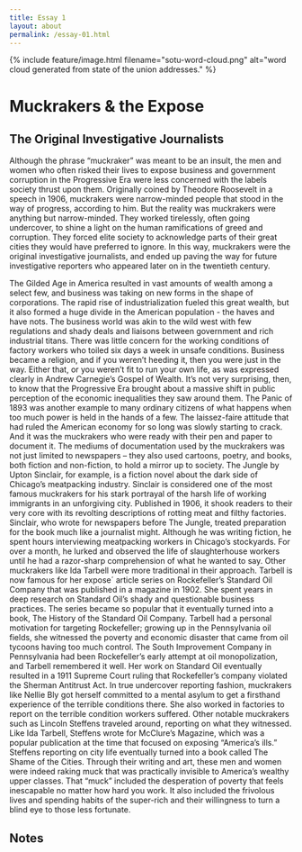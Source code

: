 ```yaml
---
title: Essay 1
layout: about
permalink: /essay-01.html
---
```

{% include feature/image.html filename="sotu-word-cloud.png" alt="word cloud generated from state of the union addresses." %}    

# Muckrakers & the Expose

## The Original Investigative Journalists
Although the phrase “muckraker” was meant to be an insult, the men and women who often risked their lives to expose business and government corruption in the Progressive Era were less concerned with the labels society thrust upon them. Originally coined by Theodore Roosevelt in a speech in 1906, muckrakers were narrow-minded people that stood in the way of progress, according to him. But the reality was muckrakers were anything but narrow-minded. They worked tirelessly, often going undercover, to shine a light on the human ramifications of greed and corruption. They forced elite society to acknowledge parts of their great cities they would have preferred to ignore. In this way, muckrakers were the original investigative journalists, and ended up paving the way for future investigative reporters who appeared later on in the twentieth century.

The Gilded Age in America resulted in vast amounts of wealth among a select few, and business was taking on new forms in the shape of corporations. The rapid rise of industrialization fueled this great wealth, but it also formed a huge divide in the American population - the haves and have nots. The business world was akin to the wild west with few regulations and shady deals and liaisons between government and rich industrial titans. There was little concern for the working conditions of factory workers who toiled six days a week in unsafe conditions. Business became a religion, and if you weren’t heeding it, then you were just in the way. Either that, or you weren’t fit to run your own life, as was expressed clearly in Andrew Carnegie’s Gospel of Wealth. 
It’s not very surprising, then, to know that the Progressive Era brought about a massive shift in public perception of the economic inequalities they saw around them. The Panic of 1893 was another example to many ordinary citizens of what happens when too much power is held in the hands of a few. The laissez-faire attitude that had ruled the American economy for so long was slowly starting to crack. And it was the muckrakers who were ready with their pen and paper to document it. 
The mediums of documentation used by the muckrakers was not just limited to newspapers – they also used cartoons, poetry, and books, both fiction and non-fiction, to hold a mirror up to society. The Jungle by Upton Sinclair, for example, is a fiction novel about the dark side of Chicago’s meatpacking industry. Sinclair is considered one of the most famous muckrakers for his stark portrayal of the harsh life of working immigrants in an unforgiving city. Published in 1906, it shook readers to their very core with its revolting descriptions of rotting meat and filthy factories. Sinclair, who wrote for newspapers before The Jungle, treated preparation for the book much like a journalist might. Although he was writing fiction, he spent hours interviewing meatpacking workers in Chicago’s stockyards. For over a month, he lurked and observed the life of slaughterhouse workers until he had a razor-sharp comprehension of what he wanted to say. 
Other muckrakers like Ida Tarbell were more traditional in their approach. Tarbell is now famous for her expose´ article series on Rockefeller’s Standard Oil Company that was published in a magazine in 1902. She spent years in deep research on Standard Oil’s shady and questionable business practices. The series became so popular that it eventually turned into a book, The History of the Standard Oil Company. Tarbell had a personal motivation for targeting Rockefeller; growing up in the Pennsylvania oil fields, she witnessed the poverty and economic disaster that came from oil tycoons having too much control. The South Improvement Company in Pennsylvania had been Rockefeller’s early attempt at oil monopolization, and Tarbell remembered it well. Her work on Standard Oil eventually resulted in a 1911 Supreme Court ruling that Rockefeller’s company violated the Sherman Antitrust Act. 
In true undercover reporting fashion, muckrakers like Nellie Bly got herself committed to a mental asylum to get a firsthand experience of the terrible conditions there. She also worked in factories to report on the terrible condition workers suffered. Other notable muckrakers such as Lincoln Steffens traveled around, reporting on what they witnessed. Like Ida Tarbell, Steffens wrote for McClure’s Magazine, which was a popular publication at the time that focused on exposing “America’s ills.” Steffens reporting on city life eventually turned into a book called The Shame of the Cities. Through their writing and art, these men and women were indeed raking muck that was practically invisible to America’s wealthy upper classes. That “muck” included the desperation of poverty that feels inescapable no matter how hard you work. It also included the frivolous lives and spending habits of the super-rich and their willingness to turn a blind eye to those less fortunate. 

## Notes
